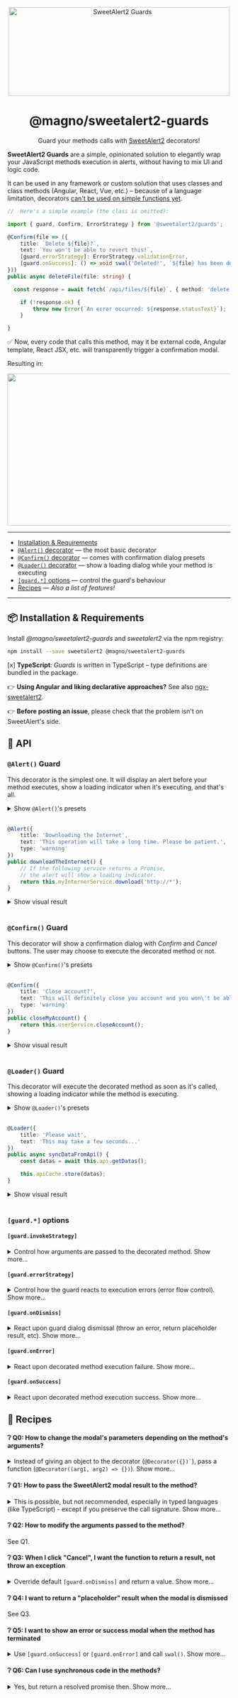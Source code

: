 <p align="center">
  <a href="https://sweetalert2.github.io">
    <img src="https://raw.githubusercontent.com/magnobiet/sweetalert2-guards/master/assets/sweetalert2-guards-logo.png" width="498" height="200" alt="SweetAlert2 Guards">
  </a>
</p>

<h1 align="center">@magno/sweetalert2-guards</h1>

<p align="center">
  Guard your methods calls with <a href="https://sweetalert2.github.io">SweetAlert2</a> decorators!
</p>

**SweetAlert2 Guards** are a simple, opinionated solution to elegantly wrap your JavaScript methods execution in alerts, without having to mix UI and logic code.

It can be used in any framework or custom solution that uses classes and class methods (Angular, React, Vue, etc.) – because of a language limitation, decorators [can't be used on simple functions yet](https://github.com/wycats/javascript-decorators/issues/4).

```ts
//  Here's a simple example (the class is omitted):

import { guard, Confirm, ErrorStrategy } from '@sweetalert2/guards';

@Confirm(file => ({
    title: `Delete ${file}?`,
    text: `You won't be able to revert this!`,
    [guard.errorStrategy]: ErrorStrategy.validationError,
    [guard.onSuccess]: () => void swal('Deleted!', `${file} has been deleted`, 'success')
}))
public async deleteFile(file: string) {

  const response = await fetch(`/api/files/${file}`, { method: 'delete' });

    if (!response.ok) {
        throw new Error(`An error occurred: ${response.statusText}`);
    }

}
```

✅ Now, every code that calls this method, may it be external code, Angular template, React JSX, etc. will transparently trigger a confirmation modal.

Resulting in:

<p align="center">
  <img src="https://raw.githubusercontent.com/magnobiet/sweetalert2-guards/master/assets/sweetalert2-guards-demo.gif" width="549" height="343">
</p>

---

 - [Installation & Requirements](#package-installation--requirements)
 - [`@Alert()` decorator](#alert-guard) — the most basic decorator
 - [`@Confirm()` decorator](#confirm-guard) — comes with confirmation dialog presets
 - [`@Loader()` decorator](#loader-guard) — show a loading dialog while your method is executing
 - [`[guard.*]` options](#guard-options) — control the guard's behaviour
 - [Recipes](#-recipes) — *Also a list of features!*

---

## 📦 Installation & Requirements

Install _@magno/sweetalert2-guards_ and _sweetalert2_ via the npm registry:

```bash
npm install --save sweetalert2 @magno/sweetalert2-guards
```

[x] **TypeScript**: *Guards* is written in TypeScript – type definitions are bundled in the package.

👉 **Using Angular and liking declarative approaches?** See also [ngx-sweetalert2](https://github.com/sweetalert2/ngx-sweetalert2).

👉 **Before posting an issue**, please check that the problem isn't on SweetAlert's side.


## 🔗 API

### `@Alert()` Guard

This decorator is the simplest one. It will display an alert before your method executes, show a loading indicator when it's executing, and that's all.

<details>
<summary>Show <code>@Alert()</code>'s presets</summary>

```ts
{
    showLoaderOnConfirm: true,
    allowOutsideClick: () => !swal.isLoading(),
    allowEscapeKey: () => !swal.isLoading()
}
```
</details>

<br>

```ts
@Alert({
    title: 'Downloading the Internet',
    text: 'This operation will take a long time. Please be patient.',
    type: 'warning'
})
public downloadTheInternet() {
    // If the following service returns a Promise,
    // the alert will show a loading indicator.
    return this.myInternerService.download('http://*');
}
```

<details>
<summary>Show visual result</summary>
</details>

<br>

### `@Confirm()` Guard

This decorator will show a confirmation dialog with _Confirm_ and _Cancel_ buttons. The user may choose to execute the decorated method or not.

<details>
<summary>Show <code>@Confirm()</code>'s presets</summary>

```ts
{
    type: 'question',
    showCancelButton: true,
    showLoaderOnConfirm: true,
    allowOutsideClick: () => !swal.isLoading(),
    allowEscapeKey: () => !swal.isLoading()
}
```
</details>
<br>

```ts
@Confirm({
    title: 'Close account?',
    text: 'This will definitely close you account and you won\'t be able to login anymore.',
    type: 'warning'
})
public closeMyAccount() {
    return this.userService.closeAccount();
}
```

<details>
<summary>Show visual result</summary>
</details>

<br>

### `@Loader()` Guard

This decorator will execute the decorated method as soon as it's called, showing a loading indicator while the method is executing.

<details>
<summary>Show <code>@Loader()</code>'s presets</summary>

```ts
{
    showConfirmButton: false,
    showLoaderOnConfirm: true,
    allowOutsideClick: () => !swal.isLoading(),
    allowEscapeKey: () => !swal.isLoading(),
    onBeforeOpen: swal.clickConfirm
}
```
</details>
<br>

```ts
@Loader({
    title: 'Please wait',
    text: 'This may take a few seconds...'
})
public async syncDataFromApi() {
    const datas = await this.api.getDatas();

    this.apiCache.store(datas);
}
```

<details>
<summary>Show visual result</summary>
</details>

<br>

### `[guard.*]` options

#### `[guard.invokeStrategy]`

<details>
<summary>Control how arguments are passed to the decorated method. Show more...</summary>
</details>

#### `[guard.errorStrategy]`

<details>
<summary>Control how the guard reacts to execution errors (error flow control). Show more...</summary>
</details>

#### `[guard.onDismiss]`

<details>
<summary>React upon guard dialog dismissal (throw an error, return placeholder result, etc). Show more...</summary>
</details>

#### `[guard.onError]`

<details>
<summary>React upon decorated method execution failure. Show more...</summary>
</details>

#### `[guard.onSuccess]`

<details>
<summary>React upon decorated method execution success. Show more...</summary>
</details>


## 🍲 Recipes

#### ❔ Q0: How to change the modal's parameters depending on the method's arguments?

<details>
<summary>Instead of giving an object to the decorator (<code>@Decorator({})`</code>), pass a function (<code>@Decorator((arg1, arg2) => {})</code>). Show more...</summary>
</details>

#### ❔ Q1: How to pass the SweetAlert2 modal result to the method?

<details>
<summary>This is possible, but not recommended, especially in typed languages (like TypeScript) - except if you preserve the call signature. Show more...</summary>
</details>

#### ❔ Q2: How to modify the arguments passed to the method?

See Q1.

#### ❔ Q3: When I click "Cancel", I want the function to return a result, not throw an exception

<details>
<summary>Override default <code>[guard.onDismiss]</code> and return a value. Show more...</summary>
</details>

#### ❔ Q4: I want to return a "placeholder" result when the modal is dismissed

See Q3.

#### ❔ Q5: I want to show an error or success modal when the method has terminated

<details>
<summary>Use <code>[guard.onSuccess]</code> or <code>[guard.onError]</code> and call <code>swal()</code>. Show more...</summary>
</details>

#### ❔ Q6: Can I use synchronous code in the methods?

<details>
<summary>Yes, but return a resolved promise then. Show more...</summary>
</details>
